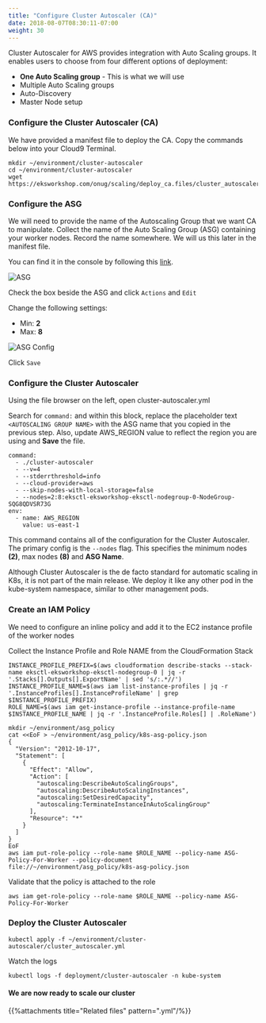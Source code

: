 ```yaml
---
title: "Configure Cluster Autoscaler (CA)"
date: 2018-08-07T08:30:11-07:00
weight: 30
---
```

Cluster Autoscaler for AWS provides integration with Auto Scaling groups. It enables users to choose from four different options of deployment:

* **One Auto Scaling group** - This is what we will use
* Multiple Auto Scaling groups
* Auto-Discovery
* Master Node setup

### Configure the Cluster Autoscaler (CA)
We have provided a manifest file to deploy the CA. Copy the commands below into your Cloud9 Terminal.

```
mkdir ~/environment/cluster-autoscaler
cd ~/environment/cluster-autoscaler
wget https://eksworkshop.com/onug/scaling/deploy_ca.files/cluster_autoscaler.yml
```

### Configure the ASG
We will need to provide the name of the Autoscaling Group that we want CA to manipulate. Collect the name of the Auto Scaling Group (ASG) containing your worker nodes. Record the name somewhere. We will us this later in the manifest file.

You can find it in the console by following this [link](https://console.aws.amazon.com/ec2/autoscaling/home?#AutoScalingGroups:id=eksctl-eksworkshop-eksctl-nodegroup-0-NodeGroup-SQG8QDVSR73G;view=details;filter=eksworkshop).

![ASG](/images/scaling-asg.png)

Check the box beside the ASG and click `Actions` and `Edit`

Change the following settings:

* Min: **2**
* Max: **8**

![ASG Config](/images/scaling-asg-config.png)

Click `Save`

### Configure the Cluster Autoscaler

Using the file browser on the left, open cluster-autoscaler.yml

Search for `command:` and within this block, replace the placeholder text `<AUTOSCALING GROUP NAME>` with the ASG name that you copied in the previous step. Also, update AWS_REGION value to reflect the region you are using and **Save** the file.

```
command:
  - ./cluster-autoscaler
  - --v=4
  - --stderrthreshold=info
  - --cloud-provider=aws
  - --skip-nodes-with-local-storage=false
  - --nodes=2:8:eksctl-eksworkshop-eksctl-nodegroup-0-NodeGroup-SQG8QDVSR73G
env:
  - name: AWS_REGION
    value: us-east-1
```
This command contains all of the configuration for the Cluster Autoscaler. The primary config is the `--nodes` flag. This specifies the minimum nodes **(2)**, max nodes **(8)** and **ASG Name**.

Although Cluster Autoscaler is the de facto standard for automatic scaling in K8s, it is not part of the main release. We deploy it like any other pod in the kube-system namespace, similar to other management pods.

### Create an IAM Policy
We need to configure an inline policy and add it to the EC2 instance profile of the worker nodes

Collect the Instance Profile and Role NAME from the CloudFormation Stack
```
INSTANCE_PROFILE_PREFIX=$(aws cloudformation describe-stacks --stack-name eksctl-eksworkshop-eksctl-nodegroup-0 | jq -r '.Stacks[].Outputs[].ExportName' | sed 's/:.*//')
INSTANCE_PROFILE_NAME=$(aws iam list-instance-profiles | jq -r '.InstanceProfiles[].InstanceProfileName' | grep $INSTANCE_PROFILE_PREFIX)
ROLE_NAME=$(aws iam get-instance-profile --instance-profile-name $INSTANCE_PROFILE_NAME | jq -r '.InstanceProfile.Roles[] | .RoleName')
```
```
mkdir ~/environment/asg_policy
cat <<EoF > ~/environment/asg_policy/k8s-asg-policy.json
{
  "Version": "2012-10-17",
  "Statement": [
    {
      "Effect": "Allow",
      "Action": [
        "autoscaling:DescribeAutoScalingGroups",
        "autoscaling:DescribeAutoScalingInstances",
        "autoscaling:SetDesiredCapacity",
        "autoscaling:TerminateInstanceInAutoScalingGroup"
      ],
      "Resource": "*"
    }
  ]
}
EoF
aws iam put-role-policy --role-name $ROLE_NAME --policy-name ASG-Policy-For-Worker --policy-document file://~/environment/asg_policy/k8s-asg-policy.json
```

Validate that the policy is attached to the role
```
aws iam get-role-policy --role-name $ROLE_NAME --policy-name ASG-Policy-For-Worker
```

### Deploy the Cluster Autoscaler

```
kubectl apply -f ~/environment/cluster-autoscaler/cluster_autoscaler.yml
```

Watch the logs
```
kubectl logs -f deployment/cluster-autoscaler -n kube-system
```

#### We are now ready to scale our cluster

{{%attachments title="Related files" pattern=".yml"/%}}
